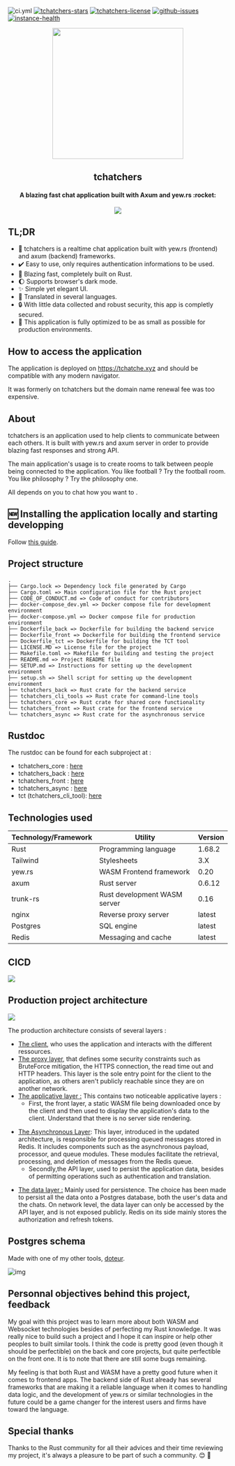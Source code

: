 ![ci.yml](https://img.shields.io/github/actions/workflow/status/nag763/tchatchers/ci.yml)
[![tchatchers-stars](https://img.shields.io/github/stars/nag763/tchatchers?style=social)](https://github.com/nag763/tchatchers/stargazers)
[![tchatchers-license](https://img.shields.io/github/license/nag763/tchatchers)](https://raw.githubusercontent.com/nag763/tchatchers/main/LICENSE.MD)
[![github-issues](https://img.shields.io/github/issues/nag763/tchatchers)](https://github.com/nag763/tchatchers/issues)
[![instance-health](https://img.shields.io/website?down_color=red&down_message=down&label=public%20instance&up_color=green&up_message=up&url=https%3A%2F%2Ftchatche.xyz)](https://tchatche.xyz)

<p align="center"><img height="300" src="https://raw.githubusercontent.com/nag763/tchatchers/main/.github/gh_logo.png"></img></p>

<h2 align="center">tchatchers</h2>
<h4 align="center">A blazing fast chat application built with Axum and yew.rs :rocket:</h4>

<p align="center"><img src="https://raw.githubusercontent.com/nag763/tchatchers/main/.github/app_screens.png"></img></p>

## TL;DR

* :speech_balloon: tchatchers is a realtime chat application built with yew.rs (frontend) and axum (backend) frameworks.
* :heavy_check_mark: Easy to use, only requires authentication informations to be used.
* :rocket: Blazing fast, completely built on Rust.
* :moon: Supports browser's dark mode.
* :sparkles: Simple yet elegant UI.
* :book: Translated in several languages.
* :lock: With little data collected and robust security, this app is completly secured.
* :ship: This application is fully optimized to be as small as possible for production environments.

## How to access the application

The application is deployed on https://tchatche.xyz and should be compatible with any modern navigator.

It was formerly on tchatchers but the domain name renewal fee was too expensive.

## About

tchatchers is an application used to help clients to communicate between each others. It is built with yew.rs and axum server in order to provide blazing fast responses and strong API.

The main application's usage is to create rooms to talk between people being connected to the application. You like football ? Try the football room. You like philosophy ? Try the philosophy one.

All depends on you to chat how you want to .

## :new: Installing the application locally and starting developping

Follow [this guide](./SETUP.md). 

## Project structure

```
.
├── Cargo.lock => Dependency lock file generated by Cargo
├── Cargo.toml => Main configuration file for the Rust project
├── CODE_OF_CONDUCT.md => Code of conduct for contributors
├── docker-compose_dev.yml => Docker compose file for development environment
├── docker-compose.yml => Docker compose file for production environment
├── Dockerfile_back => Dockerfile for building the backend service
├── Dockerfile_front => Dockerfile for building the frontend service
├── Dockerfile_tct => Dockerfile for building the TCT tool
├── LICENSE.MD => License file for the project
├── Makefile.toml => Makefile for building and testing the project
├── README.md => Project README file
├── SETUP.md => Instructions for setting up the development environment
├── setup.sh => Shell script for setting up the development environment
├── tchatchers_back => Rust crate for the backend service
├── tchatchers_cli_tools => Rust crate for command-line tools
├── tchatchers_core => Rust crate for shared core functionality
└── tchatchers_front => Rust crate for the frontend service
└── tchatchers_async => Rust crate for the asynchronous service
```

## Rustdoc

The rustdoc can be found for each subproject at :

- tchatchers_core : [here](https://tchatche.xyz/doc/tchatchers_core/) 
- tchatchers_back : [here](https://tchatche.xyz/doc/tchatchers_back/)
- tchatchers_front : [here](https://tchatche.xyz/doc/tchatchers_front/)
- tchatchers_async : [here](https://tchatche.xyz/doc/tchatchers_async/)
- tct (tchatchers_cli_tool): [here](https://tchatche.xyz/doc/tct/)

## Technologies used

|Technology/Framework|Utility                     |Version|
|--------------------|----------------------------|-------|
|Rust                |Programming language        |1.68.2 |
|Tailwind            |Stylesheets                 |3.X    |
|yew.rs              |WASM Frontend framework     |0.20   |
|axum                |Rust server                 |0.6.12 |
|trunk-rs            |Rust development WASM server|0.16   |
|nginx               |Reverse proxy server        |latest |
|Postgres            |SQL engine                  |latest |
|Redis               |Messaging and cache         |latest |

## CICD

![](https://raw.githubusercontent.com/nag763/tchatchers/main/.github/cicd.svg)

## Production project architecture

![](https://raw.githubusercontent.com/nag763/tchatchers/main/.github/application_schema.png)

The production architecture consists of several layers :
* <u>The client</u>, who uses the application and interacts with the different ressources.
* <u>The proxy layer</u>, that defines some security constraints such as BruteForce mitigation, the HTTPS connection, the read time out and HTTP headers. This layer is the sole entry point for the client to the application, as others aren't publicly reachable since they are on another network.
* <u>The applicative layer :</u> This contains two noticeable applicative layers :
    - First, the front layer, a static WASM file being downloaded once by the client and then used to display the application's data to the client. Understand that there is no server side rendering.

- <u>The Asynchronous Layer</u>: This layer, introduced in the updated architecture, is responsible for processing queued messages stored in Redis. It includes components such as the asynchronous payload, processor, and queue modules. These modules facilitate the retrieval, processing, and deletion of messages from the Redis queue.
    - Secondly,the API layer, used to persist the application data, besides of permitting operations such as authentication and translation.
* <u>The data layer :</u> Mainly used for persistence. The choice has been made to persist all the data onto a Postgres database, both the user's data and the chats. On network level, the data layer can only be accessed by the API layer, and is not exposed publicly. Redis on its side mainly stores the authorization and refresh tokens.


## Postgres schema

Made with one of my other tools, [doteur](https://github.com/nag763/doteur).

![img](https://raw.githubusercontent.com/nag763/tchatchers/main/.github/schema.jpeg)

## Personnal objectives behind this project, feedback

My goal with this project was to learn more about both WASM and Websocket technologies besides of perfecting my Rust knowledge. It was really nice to build such a project and I hope it can inspire or help other peoples to built similar tools. I think the code is pretty good (even though it should be perfectible) on the back and core projects, but quite perfectible on the front one. It is to note that there are still some bugs remaining.

My feeling is that both Rust and WASM have a pretty good future when it comes to frontend apps. The backend side of Rust already has several frameworks that are making it a reliable language when it comes to handling data logic, and the development of yew.rs or similar technologies in the future could be a game changer for the interest users and firms have toward the language. 

## Special thanks

Thanks to the Rust community for all their advices and their time reviewing my project, it's always a pleasure to be part of such a community. :blush: :crab:
